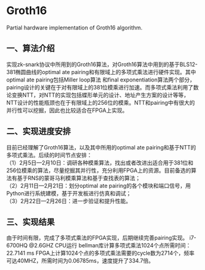 # Groth16
  Partial hardware implementation of Groth16 algorithm.<br>
## 一、算法介绍<br>
  实现zk-snark协议中所用到的Groth16算法，对Groth16算法中用到的基于BLS12-381椭圆曲线的optimal ate pairing和有限域上的多项式乘法进行硬件实现。其中optimal ate pairing包括Miller loop算法
和final exponentiation算法两个部分，pairing设计的关键在于对有限域上的381位模乘进行加速。而多项式乘法利用了数论变换NTT，对NTT的实现包括蝶形单元的设计、地址产生方案的设计等等，NTT设计的性能瓶颈也在于有限域上的256位的模乘。NTT和pairing中有很大的并行性可以挖掘，因此也比较适合在FPGA上实现。
## 二、实现进度安排<br>
  目前已经理解了Groth16算法，以及其中所用的optimal ate pairing和基于NTT的多项式乘法。后续的时间节点安排：<br>
  （1）2月5日—2月10日：调研各种模乘算法，找出或者改进出适合用于381位和256位模乘的算法，尽量挖掘其并行性，充分利用FPGA上的资源。目前备选的算法有基于RNS的蒙哥马利模乘算法和基于查找表的算法；<br>
  （2）2月11日—2月21日：划分optimal ate pairing的各个模块和端口信号，用Python进行系统建模，基于开发板进行仿真和调试；<br>
  （3）2月22日—2月26日：进一步验证和提升性能。<br>
## 三、实现结果
  由于时间有限，完成了多项式乘法的FPGA实现，后期继续完善pairing实现。
  i7-6700HQ @2.6GHZ CPU运行 bellman库计算多项式乘法1024个点所需时间：22.7141 ms
  FPGA上计算1024个点的多项式乘法需要的cycle数为2714个，频率可达40MHZ，所需时间为0.06785ms，速度提升了334.7倍。
